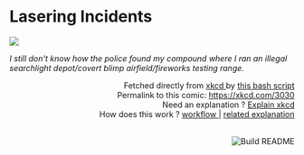 # <b>Lasering Incidents</b>

[![](https://imgs.xkcd.com/comics/lasering_incidents.png)](https://xkcd.com/3030)

<i>I still don&#39;t know how the police found my compound where I ran an illegal searchlight depot/covert blimp airfield/fireworks testing range.</i>

<div align="right">
  Fetched directly from
  <a href="https://xkcd.com">
    xkcd
  </a>
  by
  <a href="https://github.com/Vanille-N/Vanille-N/blob/master/fetch">
    this bash script
  </a>
</div>
<div align="right">
  Permalink to this comic:
  <a href="https://xkcd.com/3030">
    https://xkcd.com/3030
  </a>
</div>
<div align="right">
  Need an explanation ?
  <a href="https://www.explainxkcd.com/wiki/index.php/3030">
    Explain xkcd
  </a>
</div>
<div align="right">
  How does this work ?
  <a href="https://github.com/Vanille-N/Vanille-N/blob/master/.github/workflows/build.yml">
    workflow
  </a>
  |
  <a href="https://simonwillison.net/2020/Jul/10/self-updating-profile-readme/">
    related explanation
  </a>
</div><br>

<a href="https://github.com/Vanille-N/Vanille-N/actions"><img src="https://github.com/Vanille-N/Vanille-N/workflows/Build%20README/badge.svg" align="right" alt="Build README"></a>
